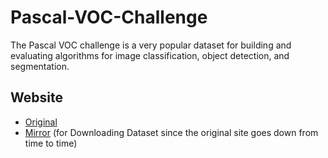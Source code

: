 # Pascal-VOC-Challenge
The Pascal VOC challenge is a very popular dataset for building and evaluating algorithms for image classification, object detection, and segmentation. 

## Website 
* [Original](http://host.robots.ox.ac.uk/pascal/VOC/index.html)
* [Mirror](https://pjreddie.com/projects/pascal-voc-dataset-mirror/) (for Downloading Dataset since the original site goes down from time to time)
